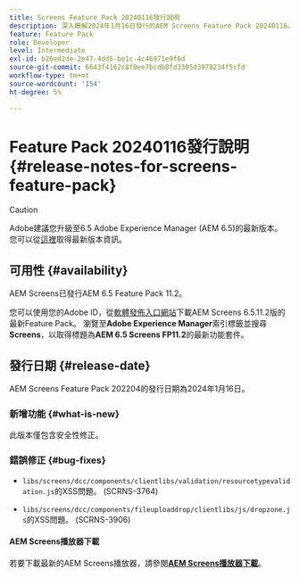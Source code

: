 ```yaml
---
title: Screens Feature Pack 20240116發行說明
description: 深入瞭解2024年1月16日發行的AEM Screens Feature Pack 20240116。
feature: Feature Pack
role: Developer
level: Intermediate
exl-id: b26ed2de-2e47-4dd5-be1c-4c46971e9f6d
source-git-commit: 6643f4162c8f0ee7bcdb0fd3305d3978234f5cfd
workflow-type: tm+mt
source-wordcount: '154'
ht-degree: 5%

---
```


# Feature Pack 20240116發行說明 {#release-notes-for-screens-feature-pack}

>[!CAUTION]
>Adobe建議您升級至6.5 Adobe Experience Manager (AEM 6.5)的最新版本。 您可以從[這裡](https://experienceleague.adobe.com/zh-hant/docs/experience-manager-65/content/release-notes/release-notes)取得最新版本資訊。

## 可用性 {#availability}

AEM Screens已發行AEM 6.5 Feature Pack 11.2。

您可以使用您的Adobe ID，從[軟體發佈入口網站](https://experience.adobe.com/#/downloads/content/software-distribution/en/aem.html)下載AEM Screens 6.5.11.2版的最新Feature Pack。 瀏覽至&#x200B;**Adobe Experience Manager**&#x200B;索引標籤並搜尋&#x200B;**Screens**，以取得標題為&#x200B;**AEM 6.5 Screens FP11.2**&#x200B;的最新功能套件。

## 發行日期 {#release-date}

AEM Screens Feature Pack 202204的發行日期為2024年1月16日。

### 新增功能 {#what-is-new}

此版本僅包含安全性修正。

### 錯誤修正 {#bug-fixes}

* `libs/screens/dcc/components/clientlibs/validation/resourcetypevalidation.js`的XSS問題。 (SCRNS-3764)

* `libs/screens/dcc/components/fileuploaddrop/clientlibs/js/dropzone.js`的XSS問題。 (SCRNS-3906)

#### AEM Screens播放器下載

若要下載最新的AEM Screens播放器，請參閱&#x200B;**[AEM Screens播放器下載](https://download.macromedia.com/screens/index.html)**。
